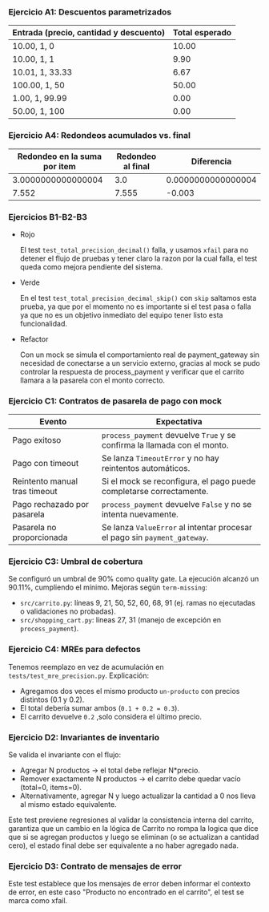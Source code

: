 ### Ejercicio A1: Descuentos parametrizados

| Entrada (precio, cantidad y descuento) | Total esperado |
| ------------------------------------- | -------------- |
| 10.00, 1, 0                           | 10.00          |
| 10.00, 1, 1                           | 9.90           |
| 10.01, 1, 33.33                       | 6.67           |
| 100.00, 1, 50                         | 50.00          |
| 1.00, 1, 99.99                        | 0.00           |
| 50.00, 1, 100                         | 0.00           |

### Ejercicio A4: Redondeos acumulados vs. final

| Redondeo en la suma por item | Redondeo al final | Diferencia |
| --------------------| ------------| ------------------------|
| 3.0000000000000004  | 3.0         |   0.0000000000000004    |
|  7.552 |    7.555      |   -0.003    |

### Ejercicios B1-B2-B3

- Rojo

    El test `test_total_precision_decimal()` falla, y usamos `xfail` para no detener el flujo de pruebas y tener claro la razon por la cual falla, el test queda como mejora pendiente del sistema.

- Verde

    En el test `test_total_precision_decimal_skip()` con `skip` saltamos esta prueba, ya que por el momento no es importante si el test pasa o falla ya que no es un objetivo inmediato del equipo tener listo esta funcionalidad.

- Refactor

    Con un mock se simula el comportamiento real de payment_gateway sin necesidad de conectarse a un servicio externo, gracias al mock se pudo controlar la respuesta de process_payment y verificar que el carrito llamara a la pasarela con el monto correcto.

### Ejercicio C1: Contratos de pasarela de pago con mock

| Evento                                | Expectativa                                                                 |
|---------------------------------------|------------------------------------------------------------------------------|
| Pago exitoso                          | `process_payment` devuelve `True` y se confirma la llamada con el monto.     |
| Pago con timeout                      | Se lanza `TimeoutError` y no hay reintentos automáticos.                     |
| Reintento manual tras timeout         | Si el mock se reconfigura, el pago puede completarse correctamente.          |
| Pago rechazado por pasarela           | `process_payment` devuelve `False` y no se intenta nuevamente.               |
| Pasarela no proporcionada             | Se lanza `ValueError` al intentar procesar el pago sin `payment_gateway`.    |

### Ejercicio C3: Umbral de cobertura

Se configuró un umbral de 90% como quality gate. La ejecución alcanzó un 90.11%, cumpliendo el mínimo. Mejoras según `term-missing`:

- `src/carrito.py`: líneas 9, 21, 50, 52, 60, 68, 91 (ej. ramas no ejecutadas o validaciones no probadas).
- `src/shopping_cart.py`: líneas 27, 31 (manejo de excepción en `process_payment`).

### Ejercicio C4: MREs para defectos

Tenemos reemplazo en vez de acumulación en `tests/test_mre_precision.py`. Explicación:

- Agregamos dos veces el mismo producto `un-producto` con precios distintos (0.1 y 0.2).
- El total debería sumar ambos (`0.1 + 0.2 = 0.3`).
- El carrito devuelve `0.2` ,solo considera el último precio.



### Ejercicio D2: Invariantes de inventario

Se valida el invariante con el flujo:

- Agregar N productos -> el total debe reflejar N*precio.
- Remover exactamente N productos -> el carrito debe quedar vacío (total=0, items=0).
- Alternativamente, agregar N y luego actualizar la cantidad a 0 nos lleva al mismo estado equivalente.

Este test previene regresiones al validar la consistencia interna del carrito, garantiza que un cambio en la lógica de Carrito no rompa la logica que dice que si se agregan productos y luego se eliminan (o se actualizan a cantidad cero), el estado final debe ser equivalente a no haber agregado nada.

### Ejercicio D3: Contrato de mensajes de error

Este test establece que los mensajes de error deben informar el contexto de error, en este caso "Producto no encontrado en el carrito", el test se marca como xfail.